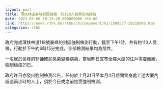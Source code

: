 ```yaml
---
layout: post
title: 薄扶林道豪峰封區強檢　約110人結果全為陰性
date: 2021-05-06 19:15:20.000000000 +08:00
link: https://news.rthk.hk/rthk/ch/component/k2/1589577-20210506.htm
categories: rthk
---
```


​政府完成薄扶林道118號豪峰的封區強制檢測行動，截至下午1時，共有約110人受檢，行動於下午約6時15分完成，全部檢測結果均為陰性。

一名居於豪峰的菲傭確診感染變種病毒，當局昨日宣布全幢大廈的住戶需要撤離，強制檢疫21日。

政府昨日亦發出強制檢測公告，任何於上月21日至本月4日期間曾身處上述大廈內超過兩小時的人士，須於今日或之前接受強制檢測。
